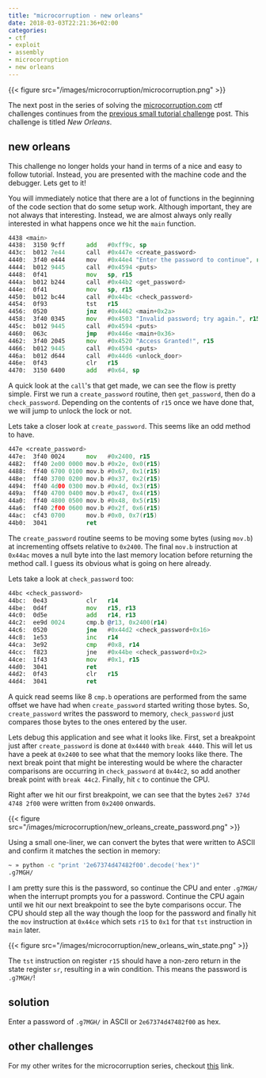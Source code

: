 ```yaml
---
title: "microcorruption - new orleans"
date: 2018-03-03T22:21:36+02:00
categories:
- ctf
- exploit
- assembly
- microcorruption
- new orleans
---
```


{{< figure src="/images/microcorruption/microcorruption.png" >}}

The next post in the series of solving the [microcorruption.com](https://microcorruption.com) ctf challenges continues from the [previous small tutorial challenge](https://leonjza.github.io/blog/2018/03/03/microcorruption---tutorial/) post. This challenge is titled _New Orleans_.
<!--more-->

## new orleans

This challenge no longer holds your hand in terms of a nice and easy to follow tutorial. Instead, you are presented with the machine code and the debugger. Lets get to it!

You will immediately notice that there are a lot of functions in the beginning of the code section that do some setup work. Although important, they are not always that interesting. Instead, we are almost always only really interested in what happens once we hit the `main` function.

```asm
4438 <main>
4438:  3150 9cff      add   #0xff9c, sp
443c:  b012 7e44      call  #0x447e <create_password>
4440:  3f40 e444      mov   #0x44e4 "Enter the password to continue", r15
4444:  b012 9445      call  #0x4594 <puts>
4448:  0f41           mov   sp, r15
444a:  b012 b244      call  #0x44b2 <get_password>
444e:  0f41           mov   sp, r15
4450:  b012 bc44      call  #0x44bc <check_password>
4454:  0f93           tst   r15
4456:  0520           jnz   #0x4462 <main+0x2a>
4458:  3f40 0345      mov   #0x4503 "Invalid password; try again.", r15
445c:  b012 9445      call  #0x4594 <puts>
4460:  063c           jmp   #0x446e <main+0x36>
4462:  3f40 2045      mov   #0x4520 "Access Granted!", r15
4466:  b012 9445      call  #0x4594 <puts>
446a:  b012 d644      call  #0x44d6 <unlock_door>
446e:  0f43           clr   r15
4470:  3150 6400      add   #0x64, sp
```

A quick look at the `call`'s that get made, we can see the flow is pretty simple. First we run a `create_password` routine, then `get_password`, then do a `check_password`. Depending on the contents of `r15` once we have done that, we will jump to unlock the lock or not.

Lets take a closer look at `create_password`. This seems like an odd method to have.

```asm
447e <create_password>
447e:  3f40 0024      mov   #0x2400, r15
4482:  ff40 2e00 0000 mov.b #0x2e, 0x0(r15)
4488:  ff40 6700 0100 mov.b #0x67, 0x1(r15)
448e:  ff40 3700 0200 mov.b #0x37, 0x2(r15)
4494:  ff40 4d00 0300 mov.b #0x4d, 0x3(r15)
449a:  ff40 4700 0400 mov.b #0x47, 0x4(r15)
44a0:  ff40 4800 0500 mov.b #0x48, 0x5(r15)
44a6:  ff40 2f00 0600 mov.b #0x2f, 0x6(r15)
44ac:  cf43 0700      mov.b #0x0, 0x7(r15)
44b0:  3041           ret
```

The `create_password` routine seems to be moving some bytes (using `mov.b`) at incrementing offsets relative to `0x2400`. The final `mov.b` instruction at `0x44ac` moves a null byte into the last memory location before returning the method call. I guess its obvious what is going on here already.

Lets take a look at `check_password` too:

```asm
44bc <check_password>
44bc:  0e43           clr   r14
44be:  0d4f           mov   r15, r13
44c0:  0d5e           add   r14, r13
44c2:  ee9d 0024      cmp.b @r13, 0x2400(r14)
44c6:  0520           jne   #0x44d2 <check_password+0x16>
44c8:  1e53           inc   r14
44ca:  3e92           cmp   #0x8, r14
44cc:  f823           jne   #0x44be <check_password+0x2>
44ce:  1f43           mov   #0x1, r15
44d0:  3041           ret
44d2:  0f43           clr   r15
44d4:  3041           ret
```

A quick read seems like 8 `cmp.b` operations are performed from the same offset we have had when `create_password` started writing those bytes. So, `create_password` writes the password to memory, `check_password` just compares those bytes to the ones entered by the user.

Lets debug this application and see what it looks like. First, set a breakpoint just after `create_password` is done at `0x4440` with `break 4440`. This will let us have a peek at `0x2400` to see what that the memory looks like there. The next break point that might be interesting would be where the character comparisons are occurring in `check_password` at `0x44c2`, so add another break point with `break 44c2`. Finally, hit `c` to continue the CPU.

Right after we hit our first breakpoint, we can see that the bytes `2e67 374d 4748 2f00` were written from `0x2400` onwards.

{{< figure src="/images/microcorruption/new_orleans_create_password.png" >}}

Using a small one-liner, we can convert the bytes that were written to ASCII and confirm it matches the section in memory:

```bash
~ » python -c "print '2e67374d47482f00'.decode('hex')"
.g7MGH/
```

I am pretty sure this is the password, so continue the CPU and enter `.g7MGH/` when the interrupt prompts you for a password. Continue the CPU again until we hit our next breakpoint to see the byte comparisons occur. The CPU should step all the way though the loop for the password and finally hit the `mov` instruction at `0x44ce` which sets `r15` to `0x1` for that `tst` instruction in `main` later.

{{< figure src="/images/microcorruption/new_orleans_win_state.png" >}}

The `tst` instruction on register `r15` should have a non-zero return in the state register `sr`, resulting in a win condition. This means the password is `.g7MGH/`!

## solution

Enter a password of `.g7MGH/` in ASCII or `2e67374d47482f00` as hex.

## other challenges

For my other writes for the microcorruption series, checkout [this](https://leonjza.github.io/categories/microcorruption/) link.
